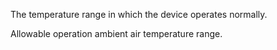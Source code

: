The temperature range in which the device operates normally.


<!-- comment -->


Allowable operation ambient air temperature range.

